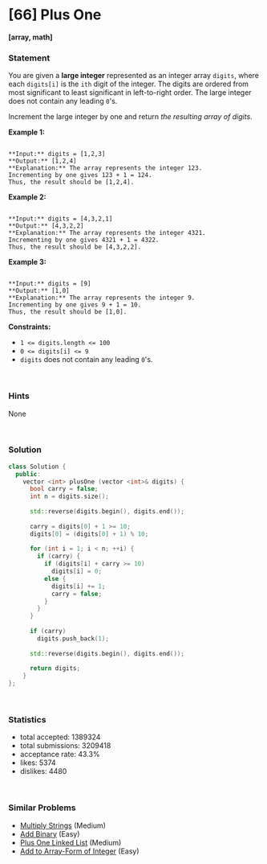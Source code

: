# [66] Plus One

**[array, math]**

### Statement

You are given a **large integer** represented as an integer array `digits`, where each `digits[i]` is the `ith` digit of the integer. The digits are ordered from most significant to least significant in left-to-right order. The large integer does not contain any leading `0`'s.

Increment the large integer by one and return *the resulting array of digits*.


**Example 1:**

```

**Input:** digits = [1,2,3]
**Output:** [1,2,4]
**Explanation:** The array represents the integer 123.
Incrementing by one gives 123 + 1 = 124.
Thus, the result should be [1,2,4].

```

**Example 2:**

```

**Input:** digits = [4,3,2,1]
**Output:** [4,3,2,2]
**Explanation:** The array represents the integer 4321.
Incrementing by one gives 4321 + 1 = 4322.
Thus, the result should be [4,3,2,2].

```

**Example 3:**

```

**Input:** digits = [9]
**Output:** [1,0]
**Explanation:** The array represents the integer 9.
Incrementing by one gives 9 + 1 = 10.
Thus, the result should be [1,0].

```

**Constraints:**
* `1 <= digits.length <= 100`
* `0 <= digits[i] <= 9`
* `digits` does not contain any leading `0`'s.


<br>

### Hints

None

<br>

### Solution

```cpp
class Solution {
  public:
    vector <int> plusOne (vector <int>& digits) {
      bool carry = false;
      int n = digits.size();
      
      std::reverse(digits.begin(), digits.end());
      
      carry = digits[0] + 1 >= 10;
      digits[0] = (digits[0] + 1) % 10;
      
      for (int i = 1; i < n; ++i) {
        if (carry) {
          if (digits[i] + carry >= 10)
            digits[i] = 0;
          else {
            digits[i] += 1;
            carry = false;
          }
        }
      }
      
      if (carry)
        digits.push_back(1);
      
      std::reverse(digits.begin(), digits.end());
      
      return digits;
    }
};
```

<br>

### Statistics

- total accepted: 1389324
- total submissions: 3209418
- acceptance rate: 43.3%
- likes: 5374
- dislikes: 4480

<br>

### Similar Problems

- [Multiply Strings](https://leetcode.com/problems/multiply-strings) (Medium)
- [Add Binary](https://leetcode.com/problems/add-binary) (Easy)
- [Plus One Linked List](https://leetcode.com/problems/plus-one-linked-list) (Medium)
- [Add to Array-Form of Integer](https://leetcode.com/problems/add-to-array-form-of-integer) (Easy)
